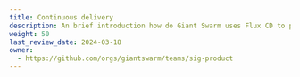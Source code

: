 ```yaml
---
title: Continuous delivery
description: An brief introduction how do Giant Swarm uses Flux CD to provide continuous delivery capabilities.
weight: 50
last_review_date: 2024-03-18
owner:
  - https://github.com/orgs/giantswarm/teams/sig-product
---
```

